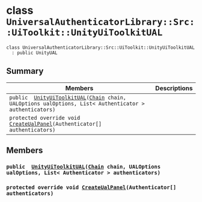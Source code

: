 # class `UniversalAuthenticatorLibrary::Src::UiToolkit::UnityUiToolkitUAL` 

```
class UniversalAuthenticatorLibrary::Src::UiToolkit::UnityUiToolkitUAL
  : public UnityUAL
```

## Summary

 Members                        | Descriptions                                
--------------------------------|---------------------------------------------
`public  `[`UnityUiToolkitUAL`](#class_universal_authenticator_library_1_1_src_1_1_ui_toolkit_1_1_unity_ui_toolkit_u_a_l_1aa8d716f02f067c80639164caa9ad9f1e)`(`[`Chain`](.github/workflows/documentation/md/Chain.md#class_chain)` chain, UALOptions ualOptions, List< Authenticator > authenticators)` | 
`protected override void `[`CreateUalPanel`](#class_universal_authenticator_library_1_1_src_1_1_ui_toolkit_1_1_unity_ui_toolkit_u_a_l_1a8d35425b52a1611ece4b61c15fe9213e)`(Authenticator[] authenticators)` | 

## Members

### `public  `[`UnityUiToolkitUAL`](#class_universal_authenticator_library_1_1_src_1_1_ui_toolkit_1_1_unity_ui_toolkit_u_a_l_1aa8d716f02f067c80639164caa9ad9f1e)`(`[`Chain`](.github/workflows/documentation/md/Chain.md#class_chain)` chain, UALOptions ualOptions, List< Authenticator > authenticators)` 

### `protected override void `[`CreateUalPanel`](#class_universal_authenticator_library_1_1_src_1_1_ui_toolkit_1_1_unity_ui_toolkit_u_a_l_1a8d35425b52a1611ece4b61c15fe9213e)`(Authenticator[] authenticators)` 

